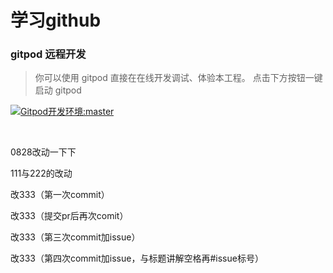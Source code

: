 # 学习github

###  gitpod 远程开发

> 你可以使用 gitpod 直接在在线开发调试、体验本工程。
> 点击下方按钮一键启动 gitpod

[![Gitpod开发环境:master](https://gitpod.io/button/open-in-gitpod.svg)](https://gitpod.io/#https://github.com/ohxinru/XR)

<br/>

0828改动一下下


111与222的改动

改333（第一次commit）

改333（提交pr后再次comit）


改333（第三次commit加issue）

改333（第四次commit加issue，与标题讲解空格再#issue标号）
